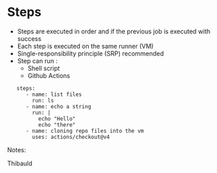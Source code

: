 <!-- .slide: class="with-code" -->
# Steps

* Steps are executed in order and if the previous job is executed with success
* Each step is executed on the same runner (VM)
* Single-responsibility principle (SRP) recommended
* Step can run :
  * Shell script
  * Github Actions

```yaml[]
   steps:
      - name: list files
        run: ls 
      - name: echo a string 
        run: |
          echo "Hello"
          echo "there"
      - name: cloning repo files into the vm 
        uses: actions/checkout@v4
```

Notes:

Thibauld
